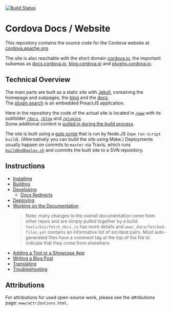 [![Build Status](https://travis-ci.org/apache/cordova-docs.svg?branch=master)](https://travis-ci.org/apache/cordova-docs)

# Cordova Docs / Website

This repository contains the source code for the Cordova website at [cordova.apache.org](https://cordova.apache.org).

The site is also reachable with the short domain [cordova.io](http://cordova.io), the important subareas as [docs.cordova.io](http://docs.cordova.io), [blog.cordova.io](http://blog.cordova.io) and [plugins.cordova.io](http://plugins.cordova.io).

## Technical Overview

The main parts are built as a static site with [Jekyll](http://jekyllrb.com/), containing the homepage and subpages, the [blog](https://cordova.apache.org/blog) and the [docs](https://cordova.apache.org/docs).  
The [plugin search](https://cordova.apache.org/plugins) is an embedded PreactJS application.

Here in the repository the code of the actual site is located in [`/www`](www) with its subfolder [`/docs`](www/docs), [`/blog`](www/blog) and [`/plugins`](www/plugins).  
Some additional content is [pulled in during the build process](TODO).

The site is built using a [gulp script](gulpfile.js) that is run by Node.JS (`npm run-script build`). (Alternatively you can build the site using Make.) Deployments usually happen on commits to `master` via Travis, which runs [`buildAndDeploy.sh`](buildAndDeploy.sh) and commits the built site to a SVN repository.

## Instructions

- [Installing](doc/installing-a-development-environment.md)
- [Building](doc/building-the-website.md)
- [Developing](doc/developing-the-website.md)
  * [Docs Redirects](doc/redirects.md)
- [Deploying](doc/deploying-the-website.md)
- [Working on the Documentation](doc/README/en/README.md) 
  > Note: many changes to the overall documentation come from other repos and are simply pulled together by a build. `tools/bin/fetch_docs.js` has more details and `www/_data/fetched-files.yml` contains an informative list of src/dest pairs.  Most auto-generated files have a comment tag at the top of the file to indicate that they come from elsewhere.
- [Adding a Tool or a Showcase App](doc/tool-or-showcase-app.md)
- [Writing a Blog Post](doc/blogpost.md)
- [Translating](doc/translate.md)
- [Troubleshooting](doc/troubleshooting.md)

## Attributions

For attributions for used open-source work, please see the attributions page: `www/attributions.html`.
